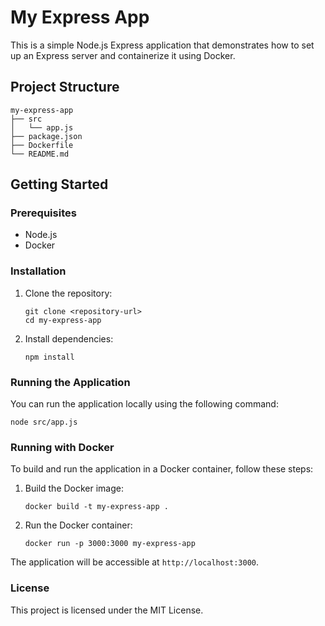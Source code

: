 # My Express App

This is a simple Node.js Express application that demonstrates how to set up an Express server and containerize it using Docker.

## Project Structure

```
my-express-app
├── src
│   └── app.js
├── package.json
├── Dockerfile
└── README.md
```

## Getting Started

### Prerequisites

- Node.js
- Docker

### Installation

1. Clone the repository:

   ```
   git clone <repository-url>
   cd my-express-app
   ```

2. Install dependencies:

   ```
   npm install
   ```

### Running the Application

You can run the application locally using the following command:

```
node src/app.js
```

### Running with Docker

To build and run the application in a Docker container, follow these steps:

1. Build the Docker image:

   ```
   docker build -t my-express-app .
   ```

2. Run the Docker container:

   ```
   docker run -p 3000:3000 my-express-app
   ```

The application will be accessible at `http://localhost:3000`.

### License

This project is licensed under the MIT License.